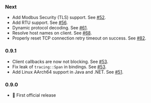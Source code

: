 ### Next ###
* Add Modbus Security (TLS) support. See [#52](https://github.com/stepfunc/rodbus/pull/52).
* Add RTU support. See [#56](https://github.com/stepfunc/rodbus/pull/56).
* Dynamic protocol decoding. See [#61](https://github.com/stepfunc/rodbus/pull/66).
* Resolve host names on client. See [#68](https://github.com/stepfunc/rodbus/pull/68).
* Properly reset TCP connection retry timeout on success. See [#82](https://github.com/stepfunc/rodbus/issues/82).

### 0.9.1 ###
* Client callbacks are now not blocking.
  See [#53](https://github.com/stepfunc/rodbus/pull/53).
* Fix leak of `tracing::Span` in bindings.
  See [#53](https://github.com/stepfunc/rodbus/pull/53).
* Add Linux AArch64 support in Java and .NET.
  See [#51](https://github.com/stepfunc/rodbus/pull/51).

### 0.9.0 ###
* :tada: First official release

